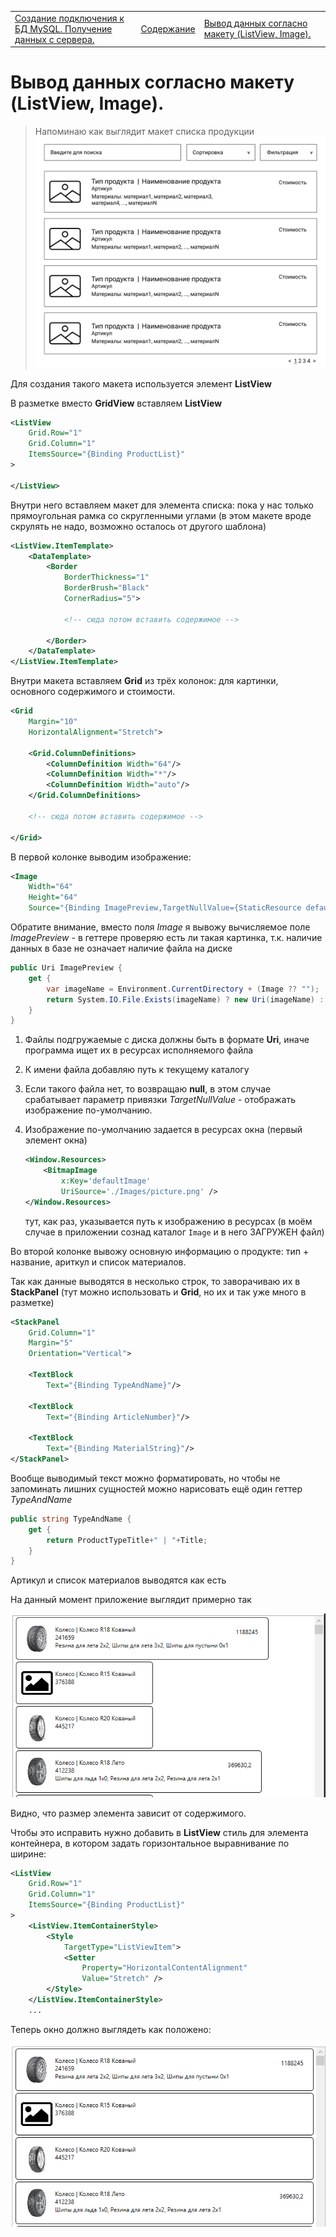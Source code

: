 <table style="width: 100%;"><tr><td style="width: 40%;">
<a href="../articles/cs_mysql_connection2.md">Создание подключения к БД MySQL. Получение данных с сервера.
</a></td><td style="width: 20%;">
<a href="../readme.md">Содержание
</a></td><td style="width: 40%;">
<a href="../articles/cs_layout.md">Вывод данных согласно макету (ListView, Image).
</a></td><tr></table>

# Вывод данных согласно макету (ListView, Image).

>Напоминаю как выглядит макет списка продукции
>![](../img/product_list_layout.jpg)

Для создания такого макета используется элемент **ListView**

В разметке вместо **GridView** вставляем **ListView**

```xml
<ListView
    Grid.Row="1"
    Grid.Column="1"
    ItemsSource="{Binding ProductList}"
>

</ListView>
```

Внутри него вставляем макет для элемента списка: пока у нас только прямоугольная рамка со скругленными углами (в этом макете вроде скрулять не надо, возможно осталось от другого шаблона)

```xml
<ListView.ItemTemplate>
    <DataTemplate>
        <Border 
            BorderThickness="1" 
            BorderBrush="Black" 
            CornerRadius="5">

            <!-- сюда потом вставить содержимое -->

        </Border>
    </DataTemplate>
</ListView.ItemTemplate>                
```

Внутри макета вставляем **Grid** из трёх колонок: для картинки, основного содержимого и стоимости.

```xml
<Grid 
    Margin="10" 
    HorizontalAlignment="Stretch">

    <Grid.ColumnDefinitions>
        <ColumnDefinition Width="64"/>
        <ColumnDefinition Width="*"/>
        <ColumnDefinition Width="auto"/>
    </Grid.ColumnDefinitions>

    <!-- сюда потом вставить содержимое -->

</Grid>
```

В первой колонке выводим изображение:

```xml
<Image
    Width="64" 
    Height="64"
    Source="{Binding ImagePreview,TargetNullValue={StaticResource defaultImage}}" />
```

Обратите внимание, вместо поля *Image* я вывожу вычисляемое поле *ImagePreview* - в геттере проверяю есть ли такая картинка, т.к. наличие данных в базе не означает наличие файла на диске

```cs
public Uri ImagePreview {
    get {
        var imageName = Environment.CurrentDirectory + (Image ?? "");
        return System.IO.File.Exists(imageName) ? new Uri(imageName) : null;
    }
}
```

1. Файлы подгружаемые с диска должны быть в формате **Uri**, иначе программа ищет их в ресурсах исполняемого файла
2. К имени файла добавляю путь к текущему каталогу 
3. Если такого файла нет, то возвращаю **null**, в этом случае срабатывает параметр привязки *TargetNullValue* - отображать изображение по-умолчанию.
4. Изображение по-умолчанию задается в ресурсах окна (первый элемент окна)

    ```xml
    <Window.Resources>
        <BitmapImage 
            x:Key='defaultImage' 
            UriSource='./Images/picture.png' />
    </Window.Resources>
    ```

    тут, как раз, указывается путь к изображению в ресурсах (в моём случае в приложении сознад каталог `Image` и в него ЗАГРУЖЕН файл)

Во второй колонке вывожу основную информацию о продукте: тип + название, ариткул и список материалов.

Так как данные выводятся в несколько строк, то заворачиваю их в **StackPanel** (тут можно использовать и **Grid**, но их и так уже много в разметке)

```xml
<StackPanel
    Grid.Column="1"
    Margin="5"
    Orientation="Vertical">

    <TextBlock 
        Text="{Binding TypeAndName}"/>

    <TextBlock 
        Text="{Binding ArticleNumber}"/>

    <TextBlock 
        Text="{Binding MaterialString}"/>
</StackPanel>
```

Вообще выводимый текст можно форматировать, но чтобы не запоминать лишних сущностей можно нарисовать ещё один геттер *TypeAndName*

```cs
public string TypeAndName {
    get {
        return ProductTypeTitle+" | "+Title;
    }
}
```

Артикул и список материалов выводятся как есть

На данный момент приложение выглядит примерно так

![](../img/01066.png)

Видно, что размер элемента зависит от содержимого.

Чтобы это исправить нужно добавить в **ListView** стиль для элемента контейнера, в котором задать горизонтальное выравнивание по ширине:

```xml
<ListView
    Grid.Row="1"
    Grid.Column="1"
    ItemsSource="{Binding ProductList}"
>
    <ListView.ItemContainerStyle>
        <Style 
            TargetType="ListViewItem">
            <Setter 
                Property="HorizontalContentAlignment"
                Value="Stretch" />
        </Style>
    </ListView.ItemContainerStyle>
    ...
```

Теперь окно должно выглядеть как положено:

![](../img/01067.png)
